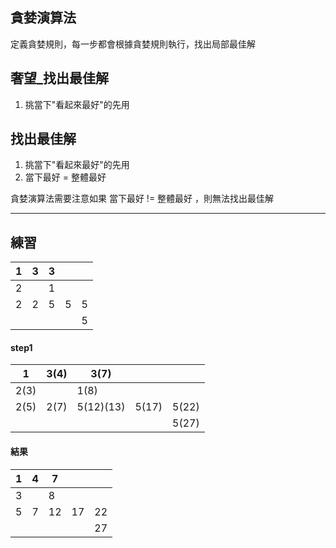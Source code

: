 ## 貪婪演算法

定義貪婪規則，每一步都會根據貪婪規則執行，找出局部最佳解

## 奢望_找出最佳解
1. 挑當下"看起來最好"的先用


## 找出最佳解
1. 挑當下"看起來最好"的先用
2. 當下最好 = 整體最好

貪婪演算法需要注意如果 當下最好 != 整體最好 ，則無法找出最佳解

---

## 練習

| 1   | 3   | 3   |     |     |
| --- | --- | --- | --- | --- |
| 2   |     | 1   |     |     |
| 2   | 2   | 5   | 5   | 5   |
|     |     |     |     | 5   |

#### step1

| 1    | 3(4) | 3(7)      |       |       |
| ---- | ---- | --------- | ----- | ----- |
| 2(3) |      | 1(8)      |       |       |
| 2(5) | 2(7) | 5(12)(13) | 5(17) | 5(22) |
|      |      |           |       | 5(27) |


#### 結果

| 1   | 4   | 7   |     |     |
| --- | --- | --- | --- | --- |
| 3   |     | 8   |     |     |
| 5   | 7   | 12  | 17  | 22  |
|     |     |     |     | 27  |
